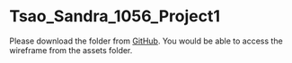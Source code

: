 # Tsao_Sandra_1056_Project1

Please download the folder from [GitHub](https://github.com/SandraTsao/Tsao_Sandra_1056_Project1). You would be able to access the wireframe from the assets folder.